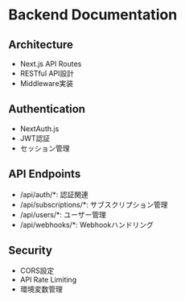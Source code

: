 # Backend Documentation

## Architecture
- Next.js API Routes
- RESTful API設計
- Middleware実装

## Authentication
- NextAuth.js
- JWT認証
- セッション管理

## API Endpoints
- /api/auth/*: 認証関連
- /api/subscriptions/*: サブスクリプション管理
- /api/users/*: ユーザー管理
- /api/webhooks/*: Webhookハンドリング

## Security
- CORS設定
- API Rate Limiting
- 環境変数管理